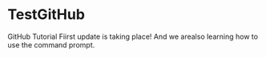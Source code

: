 # TestGitHub
GitHub Tutorial
Fiirst update is taking place! And we arealso learning how to use the command prompt.
